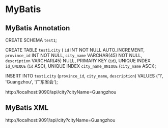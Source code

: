 # MyBatis

## MyBatis Annotation

  CREATE SCHEMA `test1`;

  CREATE TABLE `test1`.`city` (
  `id` INT NOT NULL AUTO_INCREMENT,
  `province_id` INT NOT NULL,
  `city_name` VARCHAR(45) NOT NULL,
  `description` VARCHAR(45) NULL,
  PRIMARY KEY (`id`),
  UNIQUE INDEX `id_UNIQUE` (`id` ASC),
  UNIQUE INDEX `city_name_UNIQUE` (`city_name` ASC));
  
  INSERT INTO `test1`.`city` (`province_id`, `city_name`, `description`) VALUES ('1', 'Guangzhou', '广东省会');


http://localhost:9090/api/city?cityName=Guangzhou

## MyBatis XML

http://localhost:9091/api/city?cityName=Guangzhou